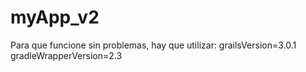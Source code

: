 # myApp_v2
Para que funcione sin problemas, hay que utilizar:
grailsVersion=3.0.1
gradleWrapperVersion=2.3

